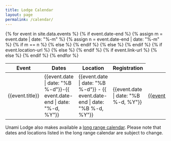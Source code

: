```yaml
---
title: Lodge Calendar
layout: page
permalink: /calendar/
---
```

<div class="table-responsive">
  <table class="table table-responsive table-striped mt-3" id="lodge-calendar">
    <thead>
      <tr>
        <th scope="col">Event</th>
        <th scope="col">Dates</th>
        <th scope="col">Location</th>
        <th scope="col">Registration</th>
      </tr>
    </thead>
    <tbody>
      {% for event in site.data.events %}
        <tr>
          <td class="align-middle">{{event.title}}</td>
          {% if event.date-end %}
            <td class="date-end" hidden>{{event.date-end}}</td>
            {% assign m = event.date | date: "%-m" %}
            {% assign n = event.date-end | date: "%-m" %}
            {% if m == n %}
              <td class="align-middle">{{event.date | date: "%B %-d"}}-{{ event.date-end | date: "%-d, %Y"}}</td>
            {% else %}
              <td class="align-middle">{{event.date | date: "%B %-d"}} - {{ event.date-end | date: "%B %-d, %Y"}}</td>
            {% endif %}
          {% else %}
            <td class="date-end" hidden>{{event.date}}</td>
            <td class="align-middle">{{event.date | date: "%B %-d, %Y"}}</td>
          {% endif %}
          {% if event.location-url %}
            <td class="align-middle"><a href="{{event.location-url}}">{{event.location}}</a></td>
          {% else %}
            <td class="align-middle">{{event.location}}</td>
          {% endif %}
          {% if event.link-url %}
            <td class="align-middle"><a href="{{event.link-url}}" class="btn btn-primary">{{event.link-text}}</a></td>
          {% else %}
            <td class="align-middle">{{event.link-text}}</td>
          {% endif %}
        </tr>
      {% endfor %}
    </tbody>
  </table>
</div>

Unami Lodge also makes available a [long range calendar](/files/UnamiLodgeCalendar_2019-2022.pdf). Please note that dates and locations listed in the long range calendar are subject to change.
